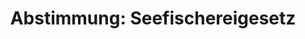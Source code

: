 ---
abstimmung:
  abstimmung: 2
  bundestagssitzung: 206
  legislaturperiode: 18
categories:
- "Ern\xE4hrung"
- Landwirtschaft
data:
- title: Abstimmungsergebnis 20161201_2-data.pdf
  url: /res/abstimmungsliste/20161201_2-data.pdf
- title: Abstimmungsergebnis 20161201_2_xls-data.csv
  url: /res/abstimmungsliste/analyses/20161201_2_xls-data.csv
documents:
- local: /res/abstimmungsdaten/018-206-02/1809466.pdf
  title: Drucksache 18/09466.pdf
  url: http://dip21.bundestag.de/dip21/btd/18/094/1809466.pdf
- local: /res/abstimmungsdaten/018-206-02/1810496.pdf
  title: Drucksache 18/10496.pdf
  url: http://dip21.bundestag.de/dip21/btd/18/104/1810496.pdf
ergebnis:
  cdu/csu:
    enthaltung: 0
    gesamt: 309
    ja: 271
    nein: 0
    nichtabgegeben: 38
    ungueltig: 0
  die.linke:
    enthaltung: 44
    gesamt: 64
    ja: 0
    nein: 0
    nichtabgegeben: 20
    ungueltig: 0
  file: 20161201_2_xls-data.csv
  gruenen:
    enthaltung: 51
    gesamt: 63
    ja: 0
    nein: 0
    nichtabgegeben: 12
    ungueltig: 0
  spd:
    enthaltung: 0
    gesamt: 193
    ja: 163
    nein: 0
    nichtabgegeben: 30
    ungueltig: 0
layout: abstimmung
links:
- title: https://www.bundestag.de/parlament/plenum/abstimmung/abstimmung?id=432
  url: https://www.bundestag.de/parlament/plenum/abstimmung/abstimmung?id=432
- title: http://www.abgeordnetenwatch.de/drittes_gesetz_zur_aenderung_des_seefischereigesetzes-1105-827.html
  url: http://www.abgeordnetenwatch.de/drittes_gesetz_zur_aenderung_des_seefischereigesetzes-1105-827.html
preview: "Deutscher Bundestag\n\n206. Sitzung des Deutschen Bundestages\nam Donnerstag,\
  \ 1.Dezember 2016\n\nEndg\xFCltiges Ergebnis der Namentlichen Abstimmung Nr. 2\n\
  \nGesetzentwurf der Bundesregierung\nEntwurf eines Dritten Gesetzes zur \xC4nderung\
  \ des Seefischereigesetzes\nDrs. 18/9466 und 18/10496\n\nAbgegebene Stimmen insgesamt:\n\
  \n529\n\nNicht abgegebene Stimmen:\nJa-Stimmen:\n\n100\n434\n\nNein-Stimmen:\n\n\
  0\n\nEnthaltungen:\n\n95\n\nUng\xFCltige:\n\nBerlin, den 01.12.2016\n\n0\n\nBeginn:\
  \ 20:40\nEnde: 20:44\n"
tags:
- Fischerei
- EU
title: 'Abstimmung: Seefischereigesetz'
---